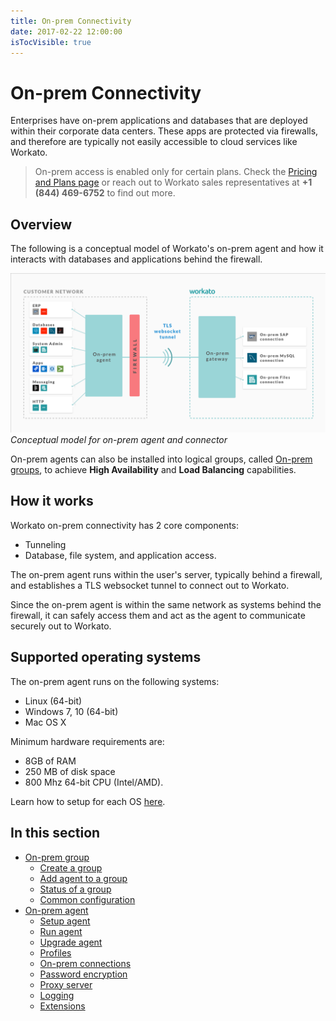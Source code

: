 ```yaml
---
title: On-prem Connectivity
date: 2017-02-22 12:00:00
isTocVisible: true
---
```


# On-prem Connectivity
Enterprises have on-prem applications and databases that are deployed within their corporate data centers. These apps are protected via firewalls, and therefore are typically not easily accessible to cloud services like Workato.

> On-prem access is enabled only for certain plans. Check the [Pricing and Plans page](https://www.workato.com/pricing?audience=general) or reach out to Workato sales representatives at **+1 (844) 469-6752** to find out more.

## Overview
The following is a conceptual model of Workato's on-prem agent and how it interacts with databases and applications behind the firewall.

![On-prem model](/assets/images/on-prem/on_prem_conceptual_model.png)
*Conceptual model for on-prem agent and connector*

On-prem agents can also be installed into logical groups, called [On-prem groups](/on-prem/groups.md), to achieve **High Availability** and **Load Balancing** capabilities.

<!-- ![On-prem group model](/assets/images/on-prem/on_prem_conceptual_model.png)
*Conceptual model for on-prem agents in a group* -->

## How it works
Workato on-prem connectivity has 2 core components:
- Tunneling
- Database, file system, and application access.

The on-prem agent runs within the user's server, typically behind a firewall, and establishes a TLS websocket tunnel to connect out to Workato.

Since the on-prem agent is within the same network as systems behind the firewall, it can safely access them and act as the agent to communicate securely out to Workato.

## Supported operating systems
The on-prem agent runs on the following systems:

- Linux (64-bit)
- Windows 7, 10 (64-bit)
- Mac OS X

Minimum hardware requirements are:

- 8GB of RAM
- 250 MB of disk space
- 800 Mhz 64-bit CPU (Intel/AMD).

Learn how to setup for each OS [here](/on-prem/agents/setup.html).

## In this section
* [On-prem group](/on-prem/groups.md)
  * [Create a group](/on-prem/groups/create-group.md)
  * [Add agent to a group](/on-prem/groups/add-agent.md)
  * [Status of a group](/on-prem/groups/group-status.md)
  * [Common configuration](/on-prem/groups/common-config.md)
* [On-prem agent](/on-prem/agents.md)
  * [Setup agent](/on-prem/agents/setup.md)
  * [Run agent](/on-prem/agents/run.md)
  * [Upgrade agent](/on-prem/agents/upgrade.md)
  * [Profiles](/on-prem/agents/profile.md)
  * [On-prem connections](/on-prem/agents/connection.md)
  * [Password encryption](/on-prem/agents/password-encryption.md)
  * [Proxy server](/on-prem/agents/proxy.md)
  * [Logging](/on-prem/agents/logging.md)
  * [Extensions](/on-prem/agents/extension.md)

